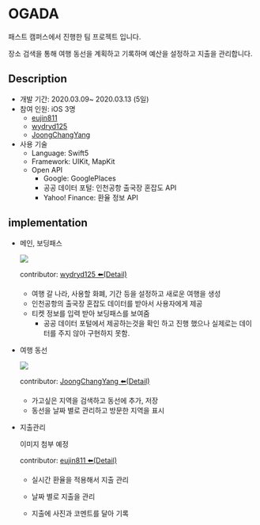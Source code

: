 # OGADA

패스트 캠퍼스에서 진행한 팀 프로젝트 입니다.

장소 검색을 통해 여행 동선을 계획하고 기록하며 예산을 설정하고 지출을 관리합니다.





## Description

- 개발 기간: 2020.03.09~ 2020.03.13 (5일)
- 참여 인원: iOS 3명
  - [eujin811](https://github.com/eujin811)
  - [wydryd125](https://github.com/wydryd125)
  - [JoongChangYang](https://github.com/JoongChangYang)
- 사용 기술
  - Language: Swift5
  - Framework: UIKit, MapKit
  - Open API
    - Google: GooglePlaces
    - 공공 데이터 포털: 인천공항 출국장 혼잡도 API 
    - Yahoo! Finance: 환율 정보 API



## implementation

- 메인, 보딩패스

  <img src = "https://github.com/JoongChangYang/OGADA_iOS/blob/master/assets/Main%26BordingPass.gif"></img>

  contributor: [wydryd125 ⬅️(Detail)](https://github.com/wydryd125/OGADA_iOS)

  - 여행 갈 나라, 사용할 화폐, 기간 등을 설정하고 새로운 여행을 생성
  - 인천공항의 출국장 혼잡도 데이터를 받아서 사용자에게 제공
  - 티켓 정보를 입력 받아 보딩패스를 보여줌
    - 공공 데이터 포털에서 제공하는것을 확인 하고 진행 했으나 실제로는 데이터를 주지 않아 구현하지 못함.

- 여행 동선

  <img src = "https://github.com/JoongChangYang/OGADA_iOS/blob/master/assets/movingline.gif"></img>

  contributor: [JoongChangYang ⬅️(Detail)](https://github.com/JoongChangYang/OGADA_iOS/tree/doro)

  - 가고싶은 지역을 검색하고 동선에 추가, 저장
  - 동선을 날짜 별로 관리하고 방문한 지역을 표시

- 지출관리

  이미지 첨부 예정

  contributor: [eujin811 ⬅️(Detail)](https://github.com/eujin811/OGADA_iOS)

  - 실시간 환율을 적용해서 지출 관리

  - 날짜 별로 지출을 관리
  - 지출에 사진과 코멘트를 달아 기록